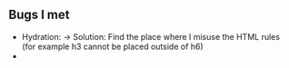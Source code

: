 ## Bugs I met
- Hydration: 
    -> Solution: Find the place where I misuse the HTML rules (for example h3 cannot be placed outside of h6)
- 